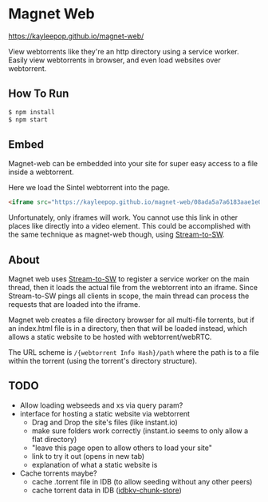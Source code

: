 # Magnet Web

https://kayleepop.github.io/magnet-web/

View webtorrents like they're an http directory using a service worker. Easily view webtorrents in browser, and even load websites over webtorrent.

## How To Run

``` bash
$ npm install
$ npm start
```

## Embed

Magnet-web can be embedded into your site for super easy access to a file inside a webtorrent.

Here we load the Sintel webtorrent into the page.
``` html
<iframe src="https://kayleepop.github.io/magnet-web/08ada5a7a6183aae1e09d831df6748d566095a10/Sintel.mp4"></iframe>
```

Unfortunately, only iframes will work. You cannot use this link in other places like directly into a video element. This could be accomplished with the same technique as magnet-web though, using [Stream-to-SW](https://github.com/KayleePop/stream-to-sw).

## About

Magnet web uses [Stream-to-SW](https://github.com/KayleePop/stream-to-sw) to register a service worker on the main thread, then it loads the actual file from the webtorrent into an iframe. Since Stream-to-SW pings all clients in scope, the main thread can process the requests that are loaded into the iframe.

Magnet web creates a file directory browser for all multi-file torrents, but if an index.html file is in a directory, then that will be loaded instead, which allows a static website to be hosted with webtorrent/webRTC.

The URL scheme is `/{webtorrent Info Hash}/path` where the path is to a file within the torrent (using the torrent's directory structure).

## TODO

- Allow loading webseeds and xs via query param?
- interface for hosting a static website via webtorrent
  - Drag and Drop the site's files (like instant.io)
  - make sure folders work correctly (instant.io seems to only allow a flat directory)
  - "leave this page open to allow others to load your site"
  - link to try it out (opens in new tab)
  - explanation of what a static website is
- Cache torrents maybe?
  - cache .torrent file in IDB (to allow seeding without any other peers)
  - cache torrent data in IDB ([idbkv-chunk-store](https://github.com/KayleePop/idbkv-chunk-store))
